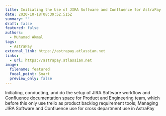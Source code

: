 ```yaml
---
title: Initiating the Use of JIRA Software and Confluence for AstraPay Teams
date: 2020-10-18T08:39:52.515Z
summary: ""
draft: false
featured: false
authors:
  - Muhamad Akmal
tags:
  - AstraPay
external_link: https://astrapay.atlassian.net
links:
  - url: https://astrapay.atlassian.net
image:
  filename: featured
  focal_point: Smart
  preview_only: false
---
```

Initiating, conducting, and do the setup of JIRA Software workflow and Confluence documentation space for Product and Engineering team, which before this only use trello as product backlog requirement tools; Managing JIRA Software and Confluence use for cross department use in AstraPay